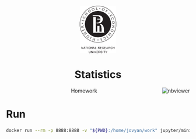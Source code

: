 <p align="center">
  <a href="https://github.com/mitinarsenyhse/statisticsHW">
    <img src="assets/hseLogo.png" alt="HSE logo" width="20%" />
  </a>
  <h1 align="center">Statistics</h1>
  <p align="center">
      Homework
    <a href="https://nbviewer.jupyter.org/github/mitinarseny/statisticsHW/blob/master/index.ipynb">
      <img align="right" alt="nbviewer" src="https://img.shields.io/badge/render-nbviewer-F37726.svg?logo=jupyter&style=flat-square">
    </a>
  </p>
</p>

# Run
```sh
docker run --rm -p 8888:8888 -v "${PWD}:/home/jovyan/work" jupyter/minimal-notebook
```
